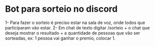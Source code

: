 # Bot para sorteio no discord

1- Para fazer o sorteio é preciso estar na sala de voz, onde todos que participaram vão estar.
2- Em chat de texto digitar /sorteio + o chat que deseja mostrar o resultado + a quantidade de pessoas que vão ser sorteadas, ex: 1 pessoa vai ganhar o premio, colocar 1.
